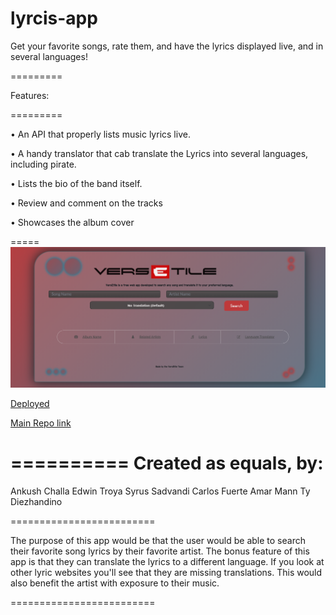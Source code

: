 # lyrcis-app
Get your favorite songs, rate them, and have the lyrics displayed live, and in several languages!

=========

Features:

=========

• An API that properly lists music lyrics live.

• A handy translator that cab translate the Lyrics into several languages, including pirate.

• Lists the bio of the band itself.

• Review and comment on the tracks

• Showcases the album cover 


=====
![Screenshot](./assets/images/Mainpage.PNG)

[Deployed](https://versetile.netlify.app/)

[Main Repo link](https://github.com/ETroya/lyrcis-app)

==========
Created as equals, by:
==========

Ankush Challa 
Edwin Troya
Syrus Sadvandi
Carlos Fuerte
Amar Mann 
Ty Diezhandino

=========================

The purpose of this app would be that the user would be able to search their favorite song lyrics by their favorite artist. The bonus feature of this app is that they can translate the lyrics to a different language. If you look at other lyric websites you'll see that they are missing translations. This would also benefit the artist with exposure to their music. 

=========================

